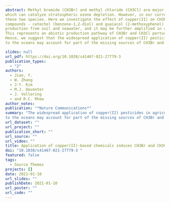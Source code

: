 ```yaml
---
abstract: Methyl bromide (CH3Br) and methyl chloride (CH3Cl) are major carriers of atmospheric bromine and chlorine, respectively, 
which can catalyze stratospheric ozone depletion. However, in our current understanding, there are missing sources associated with 
these two species. Here we investigate the effect of copper(II) on CH3Br and CH3Cl production from soil, seawater and model organic 
compounds - catechol (benzene-1,2-diol) and guaiacol (2-methoxyphenol). We show that copper sulfate (CuSO4) enhances CH3Br and CH3Cl 
production from soil and seawater, and it may be further amplified in conjunction with hydrogen peroxide (H2O2) or solar radiation. 
This represents an abiotic production pathway of CH3Br and CH3Cl perturbed by anthropogenic application of copper(II)-based chemicals. 
Hence, we suggest that the widespread application of copper(II) pesticides in agriculture and the discharge of anthropogenic copper(II) 
to the oceans may account for part of the missing sources of CH3Br and CH3Cl, and thereby contribute to stratospheric halogen load.

slides: null
url_pdf: https://doi.org/10.1038/s41467-021-27779-3
publication_types:
  - "2"
authors:
  - Jiao, Y.
  - W. Zhang
  - J-Y. Kim
  - M.J. Deventer
  - J. Vollering
  - and R.C. Rhew
author_notes:
publication: "*Nature Communications*"
summary: "The widespread application of copper(II) pesticides in agriculture and the discharge of anthropogenic copper(II) 
to the oceans may account for part of the missing sources of CH3Br and CH3Cl. "
url_dataset: ""
url_project: ""
publication_short: ""
url_source: ""
url_video: ""
title: Application of copper(II)-based chemicals induces CH3Br and CH3Cl emissions from soil and seawater
doi: "10.1038/s41467-021-27779-3 "
featured: false
tags:
  - Source Themes
projects: []
date: 2021-01-10  
url_slides: ""
publishDate: 2021-01-10
url_poster: ""
url_code: ""
---
```

